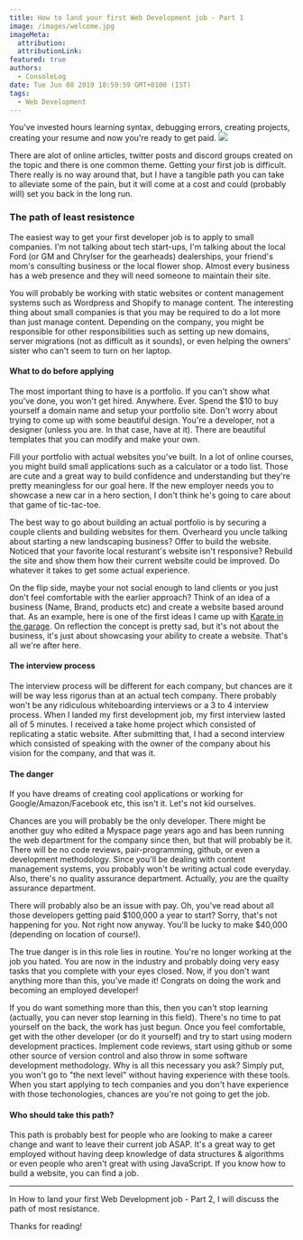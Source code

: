 ```yaml
---
title: How to land your first Web Development job - Part 1
image: /images/welcome.jpg
imageMeta:
  attribution:
  attributionLink:
featured: true
authors:
  - ConsoleLog
date: Tue Jun 08 2019 18:59:59 GMT+0100 (IST)
tags:
  - Web Development
---
```


You've invested hours learning syntax, debugging errors, creating projects, creating your resume and now you're ready to get paid. 
![](/images/helpme.gif)


There are alot of online articles, twitter posts and discord groups created on the topic and there is one common theme. Getting your first job is difficult. There really is no way around that, but I have a tangible path you can take to alleviate some of the pain, but it will come at a cost and could (probably will) set you back in the long run.

### The path of least resistence

The easiest way to get your first developer job is to apply to small companies. I'm not talking about tech start-ups, I'm talking about the local Ford (or GM and Chrylser for the gearheads) dealerships, your friend's mom's consulting business or the local flower shop. Almost every business has a web presence and they will need someone to maintain their site.

You will probably be working with static websites or content management systems such as Wordpress and Shopify to manage content. The interesting thing about small companies is that you may be required to do a lot more than just manage content. Depending on the company, you might be responsible for other responsibilities such as setting up new domains, server migrations (not as difficult as it sounds), or even helping the owners' sister who can't seem to turn on her laptop.

#### What to do before applying
The most important thing to have is a portfolio. If you can't show what you've done, you won't get hired. Anywhere. Ever. Spend the $10 to buy yourself a domain name and setup your portfolio site. Don't worry about trying to come up with some beautiful design. You're a developer, not a designer (unless you are. In that case, have at it). There are beautiful templates that you can modify and make your own.

Fill your portfolio with actual websites you've built. In a lot of online courses, you might build small applications such as a calculator or a todo list. Those are cute and a great way to build confidence and understanding but they're pretty meaningless for our goal here. If the new employer needs you to showcase a new car in a hero section, I don't think he's going to care about that game of tic-tac-toe.

The best way to go about building an actual portfolio is by securing a couple clients and building websites for them. Overheard you uncle talking about starting a new landscaping business? Offer to build the website. Noticed that your favorite local resturant's website isn't responsive? Rebuild the site and show them how their current website could be improved. Do whatever it takes to get some actual experience.

On the flip side, maybe your not social enough to land clients or you just don't feel comfortable with the earlier approach? Think of an idea of a business (Name, Brand, products etc) and create a website based around that. As an example, here is one of the first ideas I came up with [Karate in the garage](https://flamboyant-lovelace-10ee72.netlify.com/). On reflection the concept is pretty sad, but it's not about the business, it's just about showcasing your ability to create a website. That's all we're after here.



#### The interview process
The interview process will be different for each company, but chances are it will be way less rigorus than at an actual tech company. There probably won't be any ridiculous whiteboarding interviews or a 3 to 4 interview process. When I landed my first development job, my first interview lasted all of 5 minutes. I received a take home project which consisted of replicating a static website. After submitting that, I had a second interview which consisted of speaking with the owner of the company about his vision for the company, and that was it.


#### The danger
If you have dreams of creating cool applications or working for Google/Amazon/Facebook etc, this isn't it. Let's not kid ourselves. 

Chances are you will probably be the only developer. There might be another guy who edited a Myspace page years ago and has been running the web department for the company since then, but that will probably be it. There will be no code reviews, pair-programming, github, or even a development methodology. Since you'll be dealing with content management systems, you probably won't be writing actual code everyday. Also, there's no quality assurance department. Actually, *you* are the quailty assurance department.

There will probably also be an issue with pay. Oh, you've read about all those developers getting paid $100,000 a year to start? Sorry, that's not happening for you. Not right now anyway. You'll be lucky to make $40,000 (depending on location of course!).

The true danger is in this role lies in routine. You're no longer working at the job you hated. You are now in the industry and probably doing very easy tasks that you complete with your eyes closed. Now, if you don't want anything more than this, you've made it! Congrats on doing the work and becoming an employed developer! 

If you do want something more than this, then you can't stop learning (actually, you can never stop learning in this field). There's no time to pat yourself on the back, the work has just begun. Once you feel comfortable, get with the other developer (or do it yourself) and try to start using modern development practices. Implement code reviews, start using github or some other source of version control and also throw in some software development methodology. Why is all this necessary you ask? Simply put, you won't go to "the next level" without having experience with these tools. When you start applying to tech companies and you don't have experience with those techonologies, chances are you're not going to get the job. 


#### Who should take this path?
This path is probably best for people who are looking to make a career change and want to leave their current job ASAP. It's a great way to get employed without having deep knowledge of data structures & algorithms or even people who aren't great with using JavaScript. If you know how to build a website, you can find a job.


---

In How to land your first Web Development job - Part 2, I will discuss the path of most resistance.

Thanks for reading!
